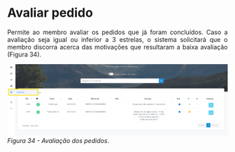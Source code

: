 # Avaliar pedido

<p style="text-align: justify;">Permite ao membro avaliar os pedidos que já foram concluídos. Caso a avaliação seja igual ou inferior a 3 estrelas, o sistema solicitará que o membro discorra acerca das motivações que resultaram a baixa avaliação (Figura 34). </p>

![Login](img/Avaliacao.png)
*Figura 34 - Avaliação dos pedidos*. <br><br>

